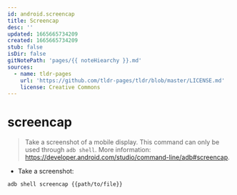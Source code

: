 ```yaml
---
id: android.screencap
title: Screencap
desc: ''
updated: 1665665734209
created: 1665665734209
stub: false
isDir: false
gitNotePath: 'pages/{{ noteHiearchy }}.md'
sources:
  - name: tldr-pages
    url: 'https://github.com/tldr-pages/tldr/blob/master/LICENSE.md'
    license: Creative Commons
---
```

# screencap

> Take a screenshot of a mobile display.
> This command can only be used through `adb shell`.
> More information: <https://developer.android.com/studio/command-line/adb#screencap>.

- Take a screenshot:

`adb shell screencap {{path/to/file}}`

